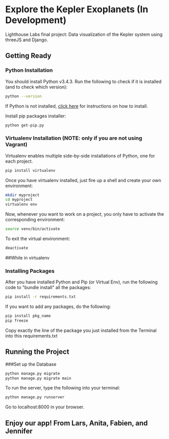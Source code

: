 # Explore the Kepler Exoplanets (In Development)
Lighthouse Labs final project: Data visualization of the Kepler system using threeJS and Django.


## Getting Ready

### Python Installation
You should install Python v3.4.3. Run the following to check if it is installed (and to check which version):

```bash
python --version
```

If Python is not installed, [click here](https://www.python.org/downloads/release/python-343/) for instructions on how to install.

Install pip packages installer:

```bash
python get-pip.py
```

### Virtualenv Installation (NOTE: only if you are not using Vagrant)

Virtualenv enables multiple side-by-side installations of Python, one for each project.

```bash
pip install virtualenv
```

Once you have virtualenv installed, just fire up a shell and create your own environment:

```bash
mkdir myproject
cd myproject
virtualenv env
```

Now, whenever you want to work on a project, you only have to activate the corresponding environment:

```bash
source venv/bin/activate
```

To exit the virtual environment:

```bash
deactivate
```

##While in virtualenv
### Installing Packages

After you have installed Python and Pip (or Virtual Env), run the following code to "bundle install" all the packages:

```bash
pip install -r requirements.txt
```

If you want to add any packages, do the following:

```bash
pip install pkg_name
pip freeze
```

  Copy exactly the line of the package you just installed from the Terminal into this requirements.txt

## Running the Project
###Set up the Database
```bash
python manage.py migrate
python manage.py migrate main

```

To run the server, type the following into your terminal:

```bash
python manage.py runserver
```

Go to localhost:8000 in your browser.

## Enjoy our app! From Lars, Anita, Fabien, and Jennifer
